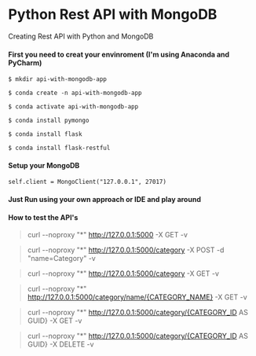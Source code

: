# Python Rest API with MongoDB

Creating Rest API with Python and MongoDB

#### First you need to creat your envinroment (I'm using Anaconda and PyCharm)
`$ mkdir api-with-mongodb-app`

`$ conda create -n api-with-mongodb-app`

`$ conda activate api-with-mongodb-app`

`$ conda install pymongo`

`$ conda install flask`

`$ conda install flask-restful`

#### Setup your MongoDB
    self.client = MongoClient("127.0.0.1", 27017)

#### Just Run using your own approach or IDE and play around

#### How to test the API's
> curl --noproxy "*" http://127.0.0.1:5000 -X GET -v

> curl --noproxy "*" http://127.0.0.1:5000/category -X POST -d "name=Category" -v

> curl --noproxy "*" http://127.0.0.1:5000/category -X GET -v

> curl --noproxy "*" http://127.0.0.1:5000/category/name/{CATEGORY_NAME} -X GET -v

> curl --noproxy "*" http://127.0.0.1:5000/category/{CATEGORY_ID AS GUID} -X GET -v

> curl --noproxy "*" http://127.0.0.1:5000/category/{CATEGORY_ID AS GUID} -X DELETE -v

